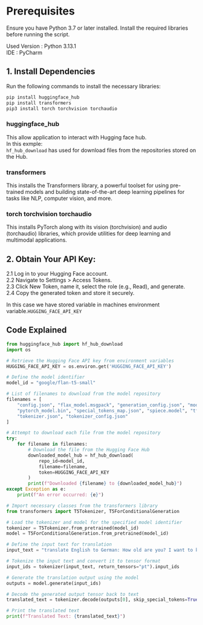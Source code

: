 # Prerequisites

Ensure you have Python 3.7 or later installed. Install the required libraries before running the script.

Used Version : Python 3.13.1    
IDE : PyCharm

## 1. Install Dependencies
Run the following commands to install the necessary libraries:
```bash
pip install huggingface_hub
pip install transformers
pip3 install torch torchvision torchaudio
```
### huggingface_hub
This allow application to interact with Hugging face hub.   
In this exmple:     
    ```hf_hub_download``` has used for download files from the repositories stored on the Hub. 

### transformers

This installs the Transformers library, a powerful toolset for using pre-trained models and building state-of-the-art deep learning pipelines for tasks like NLP, computer vision, and more.

### torch torchvision torchaudio

This installs PyTorch along with its vision (torchvision) and audio (torchaudio) libraries, which provide utilities for deep learning and multimodal applications.

## 2. Obtain Your API Key:

2.1 Log in to your Hugging Face account.    
2.2 Navigate to Settings > Access Tokens.   
2.3 Click New Token, name it, select the role (e.g., Read), and generate.   
2.4 Copy the generated token and store it securely.

In this case we have stored variable in machines environment variable.```HUGGING_FACE_API_KEY```

## Code Explained
```python
from huggingface_hub import hf_hub_download
import os

# Retrieve the Hugging Face API key from environment variables
HUGGING_FACE_API_KEY = os.environ.get('HUGGING_FACE_API_KEY')

# Define the model identifier
model_id = "google/flan-t5-small"

# List of filenames to download from the model repository
filenames = [
    "config.json", "flax_model.msgpack", "generation_config.json", "model.safetensors",
    "pytorch_model.bin", "special_tokens_map.json", "spiece.model", "tf_model.h5",
    "tokenizer.json", "tokenizer_config.json"
]

# Attempt to download each file from the model repository
try:
    for filename in filenames:
        # Download the file from the Hugging Face Hub
        downloaded_model_hub = hf_hub_download(
            repo_id=model_id,
            filename=filename,
            token=HUGGING_FACE_API_KEY
        )
        print(f"Downloaded {filename} to {downloaded_model_hub}")
except Exception as e:
    print(f"An error occurred: {e}")

# Import necessary classes from the transformers library
from transformers import T5Tokenizer, T5ForConditionalGeneration

# Load the tokenizer and model for the specified model identifier
tokenizer = T5Tokenizer.from_pretrained(model_id)
model = T5ForConditionalGeneration.from_pretrained(model_id)

# Define the input text for translation
input_text = "translate English to German: How old are you? I want to know what happened around here and need to eat good food."

# Tokenize the input text and convert it to tensor format
input_ids = tokenizer(input_text, return_tensors="pt").input_ids

# Generate the translation output using the model
outputs = model.generate(input_ids)

# Decode the generated output tensor back to text
translated_text = tokenizer.decode(outputs[0], skip_special_tokens=True)

# Print the translated text
print(f"Translated Text: {translated_text}")

```
